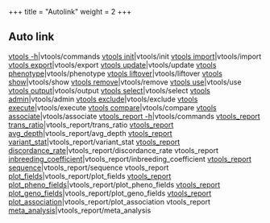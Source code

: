 
+++
title = "Autolink"
weight = 2
+++

## Auto link


[vtools -h][1]|vtools/commands [vtools init][2]|vtools/init [vtools import][3]|vtools/import [vtools export][4]|vtools/export [vtools update][5]|vtools/update [vtools phenotype][6]|vtools/phenotype [vtools liftover][7]|vtools/liftover [vtools show][8]|vtools/show [vtools remove][10]|vtools/remove [vtools use][12]|vtools/use [vtools output][13]|vtools/output [vtools select][14]|vtools/select [vtools admin][15]|vtools/admin [vtools exclude][16]|vtools/exclude [vtools execute][17]|vtools/execute [vtools compare][18]|vtools/compare [vtools associate][19]|vtools/associate [vtools\_report -h][20]|vtools/commands [vtools\_report trans\_ratio][21]|vtools\_report/trans\_ratio [vtools\_report avg\_depth][22]|vtools\_report/avg\_depth [vtools\_report variant\_stat][23]|vtools\_report/variant\_stat [vtools\_report discordance\_rate][24]|vtools\_report/discordance\_rate vtools\_report [inbreeding\_coefficient][25]|vtools\_report/inbreeding\_coefficient [vtools\_report sequence][26]|vtools\_report/sequence vtools\_report [plot\_fields][27]|vtools\_report/plot\_fields [vtools\_report plot\_pheno\_fields][28]|vtools\_report/plot\_pheno\_fields [vtools\_report plot\_geno\_fields][29]|vtools\_report/plot\_geno\_fields [vtools\_report plot\_association][30]|vtools\_report/plot\_association vtools\_report [meta\_analysis][31]|vtools\_report/meta_analysis

[1]:   /documentation/help/
[2]:   /documentation/vtools_commands/init/
[3]:   /documentation/vtools_commands/import/
[4]:   /documentation/vtools_commands/export/
[5]:   /documentation/vtools_commands/update/
[6]:   /documentation/vtools_commands/phenotype/
[7]:   /documentation/vtools_commands/liftover/
[8]:   /documentation/vtools_commands/show/
[10]:   /documentation/vtools_commands/remove/
[12]:   /documentation/vtools_commands/use/
[13]:   /documentation/vtools_commands/output/
[14]:   /documentation/vtools_commands/select/
[15]:   /documentation/vtools_commands/admin/
[16]:   /documentation/vtools_commands/exclude/
[17]:   /documentation/vtools_commands/execute/
[18]:   /documentation/vtools_commands/compare/
[19]:   /documentation/vtools_commands/associate/
[20]:   /documentation/help/
[21]:   /documentation/vtools_report/trans_ratio/
[22]:   /documentation/vtools_report/avg_depth/
[23]:   /documentation/vtools_report/variant_stat/
[24]:   /documentation/vtools_report/discordance_rate/
[25]:   /documentation/vtools_report/inbreeding_coefficient/
[26]:   /documentation/vtools_report/sequence/
[27]:   /documentation/vtools_report/plot_fields/
[28]:   /documentation/vtools_report/plot_pheno_fields/
[29]:   /documentation/vtools_report/plot_geno_fields/
[30]:   /documentation/vtools_report/plot_association/
[31]:   /documentation/vtools_report/meta_analysis/